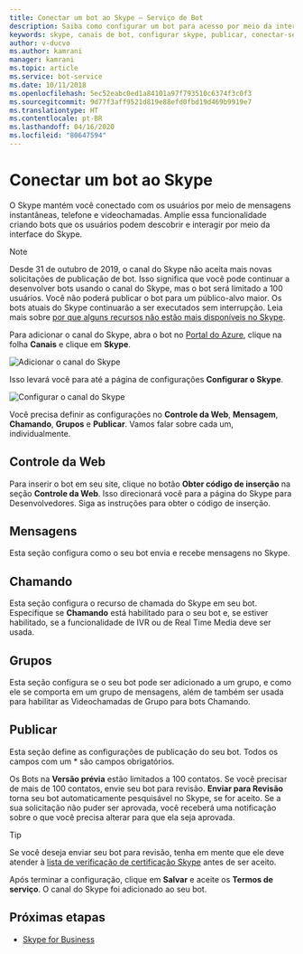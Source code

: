 ```yaml
---
title: Conectar um bot ao Skype – Serviço de Bot
description: Saiba como configurar um bot para acesso por meio da interface do Skype.
keywords: skype, canais de bot, configurar skype, publicar, conectar-se aos canais
author: v-ducvo
ms.author: kamrani
manager: kamrani
ms.topic: article
ms.service: bot-service
ms.date: 10/11/2018
ms.openlocfilehash: 5ec52eabc0ed1a84101a97f793510c6374f3c0f3
ms.sourcegitcommit: 9d77f3aff9521d819e88efd0fbd19d469b9919e7
ms.translationtype: HT
ms.contentlocale: pt-BR
ms.lasthandoff: 04/16/2020
ms.locfileid: "80647594"
---
```

# <a name="connect-a-bot-to-skype"></a>Conectar um bot ao Skype

O Skype mantém você conectado com os usuários por meio de mensagens instantâneas, telefone e videochamadas. Amplie essa funcionalidade criando bots que os usuários podem descobrir e interagir por meio da interface do Skype.

>[!NOTE]
> Desde 31 de outubro de 2019, o canal do Skype não aceita mais novas solicitações de publicação de bot. Isso significa que você pode continuar a desenvolver bots usando o canal do Skype, mas o bot será limitado a 100 usuários. Você não poderá publicar o bot para um público-alvo maior. Os bots atuais do Skype continuarão a ser executados sem interrupção. Leia mais sobre [por que alguns recursos não estão mais disponíveis no Skype](https://support.skype.com/faq/fa12091/why-are-some-features-not-available-in-skype-anymore).

Para adicionar o canal do Skype, abra o bot no [Portal do Azure](https://portal.azure.com/), clique na folha **Canais** e clique em **Skype**.

![Adicionar o canal do Skype](~/media/channels/skype-addchannel.png)

Isso levará você para até a página de configurações **Configurar o Skype**.

![Configurar o canal do Skype](~/media/channels/skype_configure.png)

Você precisa definir as configurações no **Controle da Web**, **Mensagem**, **Chamando**, **Grupos** e **Publicar**. Vamos falar sobre cada um, individualmente.

## <a name="web-control"></a>Controle da Web

Para inserir o bot em seu site, clique no botão **Obter código de inserção** na seção **Controle da Web**. Isso direcionará você para a página do Skype para Desenvolvedores. Siga as instruções para obter o código de inserção.

## <a name="messaging"></a>Mensagens

Esta seção configura como o seu bot envia e recebe mensagens no Skype.

## <a name="calling"></a>Chamando

Esta seção configura o recurso de chamada do Skype em seu bot. Especifique se **Chamando** está habilitado para o seu bot e, se estiver habilitado, se a funcionalidade de IVR ou de Real Time Media deve ser usada.

## <a name="groups"></a>Grupos

Esta seção configura se o seu bot pode ser adicionado a um grupo, e como ele se comporta em um grupo de mensagens, além de também ser usada para habilitar as Videochamadas de Grupo para bots Chamando.

## <a name="publish"></a>Publicar

Esta seção define as configurações de publicação do seu bot. Todos os campos com um * são campos obrigatórios.

Os Bots na **Versão prévia** estão limitados a 100 contatos. Se você precisar de mais de 100 contatos, envie seu bot para revisão. **Enviar para Revisão** torna seu bot automaticamente pesquisável no Skype, se for aceito. Se a sua solicitação não puder ser aprovada, você receberá uma notificação sobre o que você precisa alterar para que ela seja aprovada.

> [!TIP]
> Se você deseja enviar seu bot para revisão, tenha em mente que ele deve atender à [lista de verificação de certificação Skype](https://github.com/Microsoft/skype-dev-bots/blob/master/certification/CHECKLIST.md) antes de ser aceito.

Após terminar a configuração, clique em **Salvar** e aceite os **Termos de serviço**. O canal do Skype foi adicionado ao seu bot.

## <a name="next-steps"></a>Próximas etapas

* [Skype for Business](bot-service-channel-connect-skypeforbusiness.md)
